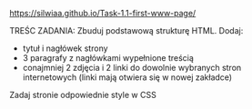 https://silwiaa.github.io/Task-1.1-first-www-page/

TREŚC ZADANIA:
Zbuduj podstawową strukturę HTML. 
Dodaj:
- tytuł i nagłówek strony
- 3 paragrafy z nagłówkami wypełnione treścią
- conajmniej 2 zdjęcia i 2 linki do dowolnie wybranych stron internetowych (linki mają otwiera się w nowej zakładce)

Zadaj stronie odpowiednie style w CSS
